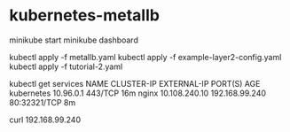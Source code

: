 # kubernetes-metallb

minikube start
minikube dashboard

kubectl apply -f metallb.yaml
kubectl apply -f example-layer2-config.yaml
kubectl apply -f tutorial-2.yaml

kubectl get services
NAME         CLUSTER-IP      EXTERNAL-IP      PORT(S)        AGE
kubernetes   10.96.0.1       <none>           443/TCP        16m
nginx        10.108.240.10   192.168.99.240   80:32321/TCP   8m

curl 192.168.99.240
